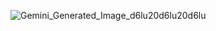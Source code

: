 
![Gemini_Generated_Image_d6lu20d6lu20d6lu](https://github.com/user-attachments/assets/ba678067-05d5-4bea-a5c3-86d56be37a61)
